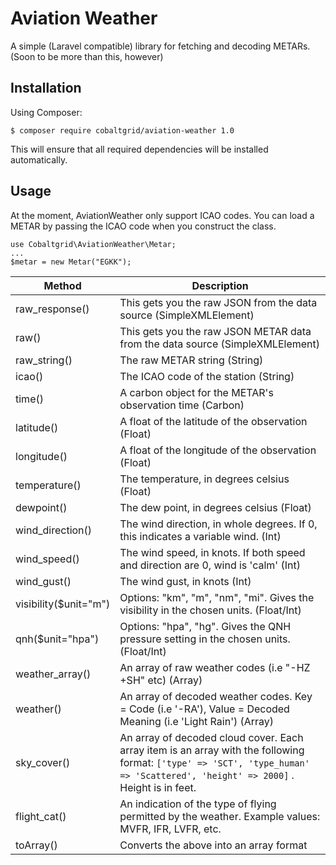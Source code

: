 # Aviation Weather
A simple (Laravel compatible) library for fetching and decoding METARs. (Soon to be more than this, however)

Installation
-------

Using Composer:

`$ composer require cobaltgrid/aviation-weather 1.0`   

This will ensure that all required dependencies will be installed automatically.


Usage
-------
At the moment, AviationWeather only support ICAO codes. You can load a METAR by passing the ICAO code when you construct the class.
```
use Cobaltgrid\AviationWeather\Metar;
...
$metar = new Metar("EGKK");
```

Method   | Description
-------- | ---
raw_response() | This gets you the raw JSON from the data source (SimpleXMLElement)
raw()    | This gets you the raw JSON METAR data from the data source (SimpleXMLElement)
raw_string()     | The raw METAR string (String)
icao()     | The ICAO code of the station (String)
time()     | A carbon object for the METAR's observation time (Carbon)
latitude()     | A float of the latitude of the observation (Float)
longitude()     | A float of the longitude of the observation (Float)
temperature()     | The temperature, in degrees celsius (Float)
dewpoint()     | The dew point, in degrees celsius (Float)
wind_direction()     | The wind direction, in whole degrees. If 0, this indicates a variable wind. (Int)
wind_speed()     | The wind speed, in knots. If both speed and direction are 0, wind is 'calm' (Int)
wind_gust()     | The wind gust, in knots (Int)
visibility($unit="m")     | Options: "km", "m", "nm", "mi". Gives the visibility in the chosen units. (Float/Int)
qnh($unit="hpa")     | Options: "hpa", "hg". Gives the QNH pressure setting in the chosen units. (Float/Int)
weather_array()     | An array of raw weather codes (i.e "-HZ +SH" etc) (Array)
weather()     | An array of decoded weather codes. Key = Code (i.e '-RA'), Value = Decoded Meaning (i.e 'Light Rain') (Array)
sky_cover()     | An array of decoded cloud cover. Each array item is an array with the following format: `['type' => 'SCT', 'type_human' => 'Scattered', 'height' => 2000]` . Height is in feet.
flight_cat()     | An indication of the type of flying permitted by the weather. Example values: MVFR, IFR, LVFR, etc.
toArray()     | Converts the above into an array format


